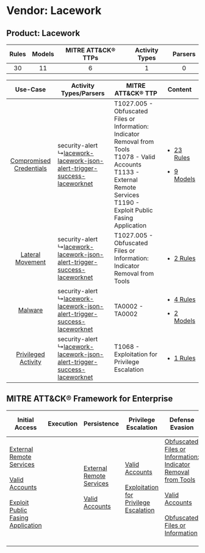 Vendor: Lacework
================
Product: Lacework
-----------------
| Rules | Models | MITRE ATT&CK® TTPs | Activity Types | Parsers |
|:-----:|:------:|:------------------:|:--------------:|:-------:|
|  30   |   11   |         6          |       1        |    0    |

|    Use-Case    | Activity Types/Parsers    | MITRE ATT&CK® TTP    | Content    |
|:----:| ---- | ---- | ---- |
| [Compromised Credentials](../../../UseCases/uc_compromised_credentials.md) |  security-alert<br> ↳[lacework-lacework-json-alert-trigger-success-laceworknet](Ps/pC_laceworklaceworkjsonalerttriggersuccesslaceworknet.md)<br> | T1027.005 - Obfuscated Files or Information: Indicator Removal from Tools<br>T1078 - Valid Accounts<br>T1133 - External Remote Services<br>T1190 - Exploit Public Fasing Application<br> | [<ul><li>23 Rules</li></ul><ul><li>9 Models</li></ul>](RM/r_m_lacework_lacework_Compromised_Credentials.md) |
|        [Lateral Movement](../../../UseCases/uc_lateral_movement.md)        |  security-alert<br> ↳[lacework-lacework-json-alert-trigger-success-laceworknet](Ps/pC_laceworklaceworkjsonalerttriggersuccesslaceworknet.md)<br> | T1027.005 - Obfuscated Files or Information: Indicator Removal from Tools<br>    | [<ul><li>2 Rules</li></ul>](RM/r_m_lacework_lacework_Lateral_Movement.md)    |
|    [Malware](../../../UseCases/uc_malware.md)    |  security-alert<br> ↳[lacework-lacework-json-alert-trigger-success-laceworknet](Ps/pC_laceworklaceworkjsonalerttriggersuccesslaceworknet.md)<br> | TA0002 - TA0002<br>    | [<ul><li>4 Rules</li></ul><ul><li>2 Models</li></ul>](RM/r_m_lacework_lacework_Malware.md)    |
|     [Privileged Activity](../../../UseCases/uc_privileged_activity.md)     |  security-alert<br> ↳[lacework-lacework-json-alert-trigger-success-laceworknet](Ps/pC_laceworklaceworkjsonalerttriggersuccesslaceworknet.md)<br> | T1068 - Exploitation for Privilege Escalation<br>    | [<ul><li>1 Rules</li></ul>](RM/r_m_lacework_lacework_Privileged_Activity.md)    |

MITRE ATT&CK® Framework for Enterprise
--------------------------------------
| Initial Access                                                                                                                                                                                                                         | Execution | Persistence                                                                                                                                      | Privilege Escalation                                                                                                                                          | Defense Evasion                                                                                                                                                                                                                                                               | Credential Access | Discovery | Lateral Movement | Collection | Command and Control | Exfiltration | Impact |
| -------------------------------------------------------------------------------------------------------------------------------------------------------------------------------------------------------------------------------------- | --------- | ------------------------------------------------------------------------------------------------------------------------------------------------ | ------------------------------------------------------------------------------------------------------------------------------------------------------------- | ----------------------------------------------------------------------------------------------------------------------------------------------------------------------------------------------------------------------------------------------------------------------------- | ----------------- | --------- | ---------------- | ---------- | ------------------- | ------------ | ------ |
| [External Remote Services](https://attack.mitre.org/techniques/T1133)<br><br>[Valid Accounts](https://attack.mitre.org/techniques/T1078)<br><br>[Exploit Public Fasing Application](https://attack.mitre.org/techniques/T1190)<br><br> |           | [External Remote Services](https://attack.mitre.org/techniques/T1133)<br><br>[Valid Accounts](https://attack.mitre.org/techniques/T1078)<br><br> | [Valid Accounts](https://attack.mitre.org/techniques/T1078)<br><br>[Exploitation for Privilege Escalation](https://attack.mitre.org/techniques/T1068)<br><br> | [Obfuscated Files or Information: Indicator Removal from Tools](https://attack.mitre.org/techniques/T1027/005)<br><br>[Valid Accounts](https://attack.mitre.org/techniques/T1078)<br><br>[Obfuscated Files or Information](https://attack.mitre.org/techniques/T1027)<br><br> |                   |           |                  |            |                     |              |        |
